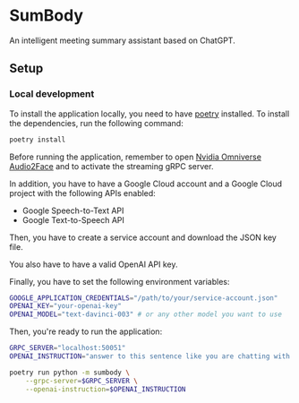 # SumBody

An intelligent meeting summary assistant based on ChatGPT.

## Setup

### Local development

To install the application locally, you need to have [poetry](python-poetry.org) installed. To install the dependencies, run the following command:

```bash
poetry install
```

Before running the application, remember to open [Nvidia Omniverse Audio2Face](https://developer.nvidia.com/omniverse-audio2face)
and to activate the streaming gRPC server.

In addition, you have to have a Google Cloud account and a Google Cloud project with the following APIs enabled:

* Google Speech-to-Text API
* Google Text-to-Speech API

Then, you have to create a service account and download the JSON key file.

You also have to have a valid OpenAI API key.

Finally, you have to set the following environment variables:

```bash
GOOGLE_APPLICATION_CREDENTIALS="/path/to/your/service-account.json"
OPENAI_KEY="your-openai-key"
OPENAI_MODEL="text-davinci-003" # or any other model you want to use
```

Then, you're ready to run the application:

```bash
GRPC_SERVER="localhost:50051"
OPENAI_INSTRUCTION="answer to this sentence like you are chatting with a friend"

poetry run python -m sumbody \
    --grpc-server=$GRPC_SERVER \
    --openai-instruction=$OPENAI_INSTRUCTION
```
